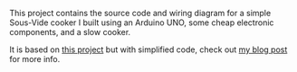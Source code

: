 This project contains the source code and wiring diagram for a simple Sous-Vide cooker I built using an Arduino UNO, some cheap electronic components, and a slow cooker.

It is based on [this project](https://github.com/egiust/SousVideAdaptativeArduino) but with simplified code, check out [my blog post](http://www.tristanpollitt.com/2015/08/29/building-a-simple-sous-vide-cooker-using-arduino/) for more info.